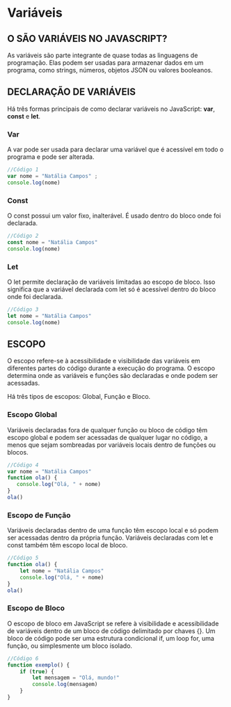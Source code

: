 # Variáveis

## O SÃO VARIÁVEIS NO JAVASCRIPT?
As variáveis ​​são parte integrante de quase todas as linguagens de programação. Elas ​​podem ser usadas para armazenar dados em um programa, como strings, números, objetos JSON ou valores booleanos.

## DECLARAÇÃO DE VARIÁVEIS
Há três formas principais de como declarar variáveis no JavaScript: **var**, **const** e **let**.

 ### Var
  A var pode ser usada para declarar uma variável que é acessível em todo o programa e pode ser alterada.
  ```JavaScript
  //Código 1
  var nome = "Natália Campos" ;
  console.log(nome)
  ```

  ### Const
  O const possui um valor fixo, inalterável. É usado dentro do bloco onde foi declarada.
  ```JavaScript
  //Código 2
  const nome = "Natália Campos"
  console.log(nome)
  ```

### Let
   O let permite declaração de variáveis limitadas ao escopo de bloco. Isso significa que a variável declarada com let só é acessível dentro do bloco onde foi declarada.
   ```JavaScript
   //Código 3
   let nome = "Natália Campos"
   console.log(nome)
   ```
## ESCOPO
O escopo refere-se à acessibilidade e visibilidade das variáveis em diferentes partes do código durante a execução do programa. O escopo determina onde as variáveis e funções são declaradas e onde podem ser acessadas.

Há três tipos de escopos: Global, Função e Bloco.

### Escopo Global
 Variáveis declaradas fora de qualquer função ou bloco de código têm escopo global e podem ser acessadas de qualquer lugar no código, a menos que sejam sombreadas por variáveis locais dentro de funções ou blocos.

 ```JavaScript
 //Código 4
 var nome = "Natália Campos"
 function ola() {
    console.log("Olá, " + nome)
 }
ola()
 ```

 ### Escopo de Função
  Variáveis declaradas dentro de uma função têm escopo local e só podem ser acessadas dentro da própria função. Variáveis declaradas com let e const também têm escopo local de bloco.

```JavaScript
//Código 5
function ola() {
    let nome = "Natália Campos"
    console.log("Olá, " + nome)
}
ola()
```

### Escopo de Bloco
O escopo de bloco em JavaScript se refere à visibilidade e acessibilidade de variáveis dentro de um bloco de código delimitado por chaves {}. Um bloco de código pode ser uma estrutura condicional if, um loop for, uma função, ou simplesmente um bloco isolado.
```JavaScript
//Código 6
function exemplo() {
    if (true) {
        let mensagem = "Olá, mundo!"
        console.log(mensagem)
    }
}
```